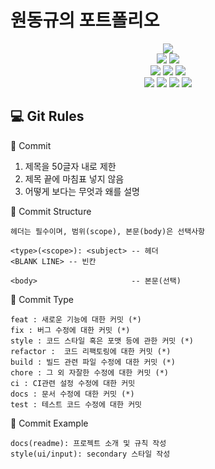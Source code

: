 # 원동규의 포트폴리오

<div align="center">
	<img src="https://img.shields.io/badge/Next.js-000000?style=flat&logo=Next.js&logoColor=white" />
</div>

<div align="center">
	<img src="https://img.shields.io/badge/React-61DAFB?style=flat&logo=React&logoColor=white" />
	<img src="https://img.shields.io/badge/TypeScript-3178C6?style=flat&logo=TypeScript&logoColor=white" />
</div>

<div align="center">
	<img src="https://img.shields.io/badge/Vercel-000000?style=flat&logo=Vercel&logoColor=white" />
	<img src="https://img.shields.io/badge/Styled Components-DB7093?style=flat&logo=Styled-Components&logoColor=white" />
	<img src="https://img.shields.io/badge/Prettier-F7B93E?style=flat&logo=Prettier&logoColor=white" />
</div>

<div align="center">
	<img src="https://img.shields.io/badge/HTML5-E34F26?style=flat&logo=HTML5&logoColor=white" />
		<img src="https://img.shields.io/badge/CSS3-1572B6?style=flat&logo=CSS3&logoColor=white" />
	<img src="https://img.shields.io/badge/JavaScript-F7DF1E?style=flat&logo=JavaScript&logoColor=white" />
	<img src="https://img.shields.io/badge/ESLint-4B32C3?style=flat&logo=ESLint&logoColor=white" />
</div>

## 💻 Git Rules

📌 Commit

1. 제목을 50글자 내로 제한
2. 제목 끝에 마침표 넣지 않음
3. 어떻게 보다는 무엇과 왜를 설명

📌 Commit Structure

```
헤더는 필수이며, 범위(scope), 본문(body)은 선택사항

<type>(<scope>): <subject> -- 헤더
<BLANK LINE> -- 빈칸

<body>                     -- 본문(선택)
```

📌 Commit Type

```
feat : 새로운 기능에 대한 커밋 (*)
fix : 버그 수정에 대한 커밋 (*)
style : 코드 스타일 혹은 포맷 등에 관한 커밋 (*)
refactor :  코드 리팩토링에 대한 커밋 (*)
build : 빌드 관련 파일 수정에 대한 커밋 (*)
chore : 그 외 자잘한 수정에 대한 커밋 (*)
ci : CI관련 설정 수정에 대한 커밋
docs : 문서 수정에 대한 커밋 (*)
test : 테스트 코드 수정에 대한 커밋
```

📌 Commit Example

```
docs(readme): 프로젝트 소개 및 규칙 작성
style(ui/input): secondary 스타일 작성
```
